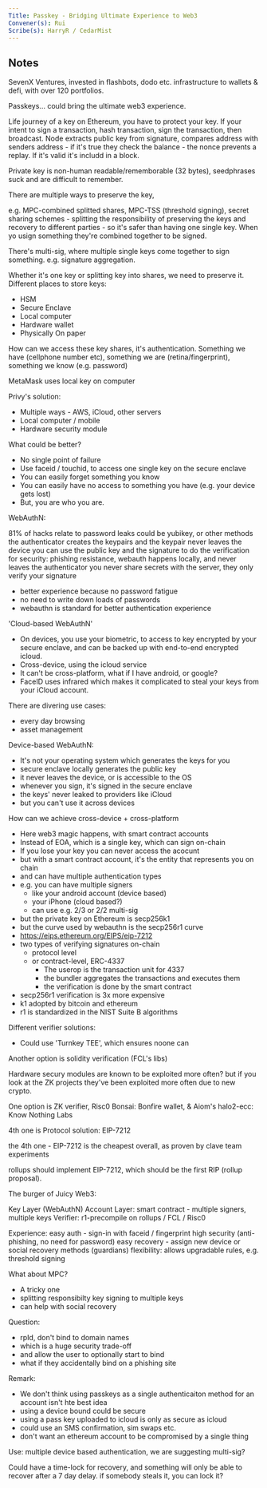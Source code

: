 ```yaml
---
Title: Passkey - Bridging Ultimate Experience to Web3
Convener(s): Rui
Scribe(s): HarryR / CedarMist
---
```


## Notes

SevenX Ventures, invested in flashbots, dodo etc. infrastructure to wallets & defi, with over 120 portfolios.

Passkeys... could bring the ultimate web3 experience.

Life journey of a key on Ethereum, you have to protect your key. If your intent to sign a transaction, hash transaction, sign the transaction, then broadcast. Node extracts public key from signature, compares address with senders address - if it's true they check the balance - the nonce prevents a replay. If it's valid it's includd in a block.

Private key is non-human readable/rememborable (32 bytes), seedphrases suck and are difficult to remember.

There are multiple ways to preserve the key,

e.g. MPC-combined splitted shares, MPC-TSS (threshold signing), secret sharing schemes - splitting the responsibility of preserving the keys and recovery to different parties - so it's safer than having one single key. When yo usign something they're combined together to be signed.

There's multi-sig, where multiple single keys come together to sign something. e.g. signature aggregation.

Whether it's one key or splitting key into shares, we need to preserve it.
 Different places to store keys:
  * HSM 
  * Secure Enclave
  * Local computer
  * Hardware wallet
  * Physically On paper

How can we access these key shares, it's authentication. Something we have (cellphone number etc), something we are (retina/fingerprint), something we know (e.g. password)

MetaMask uses local key on computer

Privy's solution:
 * Multiple ways - AWS, iCloud, other servers
 * Local computer / mobile
 * Hardware security module

What could be better?
 - No single point of failure
 - Use faceid / touchid, to access one single key on the secure enclave
 - You can easily forget something you know
 - You can easily have no access to something you have (e.g. your device gets lost)
 - But, you are who you are.

WebAuthN: 

 81% of hacks relate to password leaks
 could be yubikey, or other methods
 the authenticator creates the keypairs
 and the keypair never leaves the device
 you can use the public key and the signature to do the verification
 for security: phishing resistance, webauth happens locally, and never leaves the authenticator
 you never share secrets with the server, they only verify your signature
  - better experience because no password fatigue
  - no need to write down loads of passwords
  - webauthn is standard for better authentication experience


'Cloud-based WebAuthN'
- On devices, you use your biometric, to access to key encrypted by your secure enclave, and can be backed up with end-to-end encrypted icloud.
- Cross-device, using the icloud service
- It can't be cross-platform, what if I have android, or google?
- FaceID uses infrared which makes it complicated to steal your keys from your iCloud account.


There are divering use cases:
 - every day browsing
 - asset management 

Device-based WebAuthN:
 - It's not your operating system which generates the keys for you
 - secure enclave locally generates the public key
 - it never leaves the device, or is accessible to the OS
 - whenever you sign, it's signed in the secure enclave
 - the keys' never leaked to providers like iCloud
 - but you can't use it across devices

How can we achieve cross-device + cross-platform

 - Here web3 magic happens, with smart contract accounts
 - Instead of EOA, which is a single key, which can sign on-chain
 - If you lose your key you can never access the acocunt
 - but with a smart contract account, it's the entity that represents you on chain
 - and can have multiple authentication types
 - e.g. you can have multiple signers
   - like your android account (device based) 
   - your iPhone (cloud based?)
   - can use e.g. 2/3 or 2/2 multi-sig
 - but the private key on Ethereum is secp256k1
 - but the curve used by webauthn is the secp256r1 curve
 - https://eips.ethereum.org/EIPS/eip-7212
 - two types of verifying signatures on-chain
   - protocol level
   - or contract-level, ERC-4337
     - The userop is the transaction unit for 4337
     - the bundler aggregates the transactions and executes them
     - the verification is done by the smart contract
 - secp256r1 verification is 3x more expensive 
 - k1 adopted by bitcoin and ethereum
 - r1 is standardized in the NIST Suite B algorithms


Different verifier solutions:
 - Could use 'Turnkey TEE', which ensures noone can 

Another option is solidity verification (FCL's libs)

Hardware secury modules are known to be exploited more often? but if you look at the ZK projects they've been exploited more often due to new crypto.

One option is ZK verifier, Risc0 Bonsai: Bonfire wallet, & Aiom's halo2-ecc: Know Nothing Labs

4th one is Protocol solution: EIP-7212 

the 4th one - EIP-7212 is the cheapest overall, as proven by clave team experiments

rollups should implement EIP-7212, which should be the first RIP (rollup proposal).

The burger of Juicy Web3:

 Key Layer (WebAuthN)
 Account Layer: smart contract - multiple signers, multiple keys
 Verifier: r1-precompile on rollups / FCL / Risc0
 
Experience:
 easy auth - sign-in with faceid / fingerprint
 high security (anti-phishing, no need for password)
 easy recovery - assign new device or social recovery methods (guardians)
 flexibility: allows upgradable rules, e.g. threshold signing
 
What about MPC?
- A tricky one
- splitting responsibilty key signing to multiple keys
- can help with social recovery 

Question:
 - rpId, don't bind to domain names
 - which is a huge security trade-off
 - and allow the user to optionally start to bind
 - what if they accidentally bind on a phishing site

Remark:
 - We don't think using passkeys as a single authenticaiton method for an account isn't hte best idea
 - using a device bound could be secure
 - using a pass key uploaded to icloud is only as secure as icloud
 - could use an SMS confirmation, sim swaps etc.
 - don't want an ethereum account to be compromised by a single thing

Use: multiple device based authentication, we are suggesting multi-sig?

Could have a time-lock for recovery, and something will only be able to recover after a 7 day delay. if somebody steals it, you can lock it?

